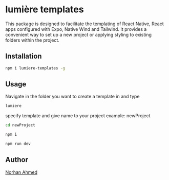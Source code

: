 # lumière templates

This package is designed to facilitate the templating of React Native, React apps configured with Expo, Native Wind and Tailwind. It provides a convenient way to set up a new project or applying styling to existing folders within the project.

## Installation
```bash
npm i lumiere-templates -g
```
## Usage
Navigate in the folder you want to create a template in and type
```bash
lumiere
```
specify template and give name to your project
example: newProject

```bash
cd newProject
```
```bash
npm i
```
```bash
npm run dev 
```
## Author
[Norhan Ahmed](https://norhan.netlify.app)
